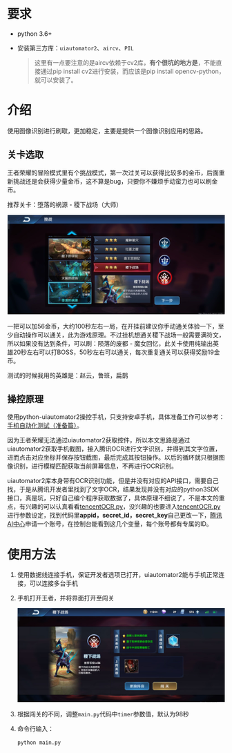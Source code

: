 # 要求

* python 3.6+

* 安装第三方库：`uiautomator2`、`aircv`、`PIL`

  > 这里有一点要注意的是aircv依赖于cv2库，**有个很坑的地方是**，不能直接通过pip install cv2进行安装，而应该是pip install opencv-python，就可以安装了。

# 介绍

使用图像识别进行刷取，更加稳定，主要是提供一个图像识别应用的思路。

## 关卡选取

王者荣耀的冒险模式里有个挑战模式，第一次过关可以获得比较多的金币，后面重新挑战还是会获得少量金币，这不算是bug，只要你不嫌烦手动蛮力也可以刷金币。

推荐关卡：堕落的祸源 - 稷下战场（大师）

![image-20200406132137731](https://raw.githubusercontent.com/lei940324/picture/master/typora202004/06/132139-811784.png)

一把可以加56金币，大约100秒左右一局，在开挂前建议你手动通关体验一下，至少自动操作可以通关，此为游戏原理。不过挂机想通关稷下战场一般需要满符文，所以如果没有达到条件，可以刷：陨落的废都 - 魔女回忆，此关卡使用纯输出英雄20秒左右可以打BOSS，50秒左右可以通关，每次重复通关可以获得奖励19金币。

测试的时候我用的英雄是：赵云，鲁班，扁鹊

## 操控原理

使用python-uiautomator2操控手机，只支持安卓手机，具体准备工作可以参考：[手机自动化测试（准备篇）](https://blog.csdn.net/u013289615/article/details/90480832)。

因为王者荣耀无法通过uiautomator2获取控件，所以本文思路是通过uiautomator2获取手机截图，接入腾讯OCR进行文字识别，并得到其文字位置，进而点击对应坐标并保存按钮截图，最后完成其按钮操作。以后的循环就只根据图像识别，进行模糊匹配获取当前屏幕信息，不再进行OCR识别。

uiautomator2库本身带有OCR识别功能，但是并没有对应的API接口，需要自己找，于是从腾讯开发者里找到了文字OCR，结果发现并没有对应的python3SDK接口，真是坑，只好自己编个程序获取数据了，具体原理不细说了，不是本文的重点，有兴趣的可以认真看看[tencentOCR.py](https://github.com/lei940324/toy/blob/master/王者荣耀刷金币/tencentOCR.py)，没兴趣的也要进入[tencentOCR.py](https://github.com/lei940324/toy/blob/master/王者荣耀刷金币/tencentOCR.py)进行参数设定，找到代码里**appid，secret_id，secret_key**自己更改一下，[腾讯AI中心](https://open.youtu.qq.com/#/open)申请一个账号，在控制台能看到这几个变量，每个账号都有专属的ID。

# 使用方法

1. 使用数据线连接手机，保证开发者选项已打开，uiautomator2能与手机正常连接，可以连接多台手机

2. 手机打开王者，并将界面打开至闯关

   ![image-20200406133304719](https://raw.githubusercontent.com/lei940324/picture/master/typora202004/06/133305-447174.png)

3. 根据闯关的不同，调整`main.py`代码中`timer`参数值，默认为98秒

4. 命令行输入：

   ```
   python main.py
   ```